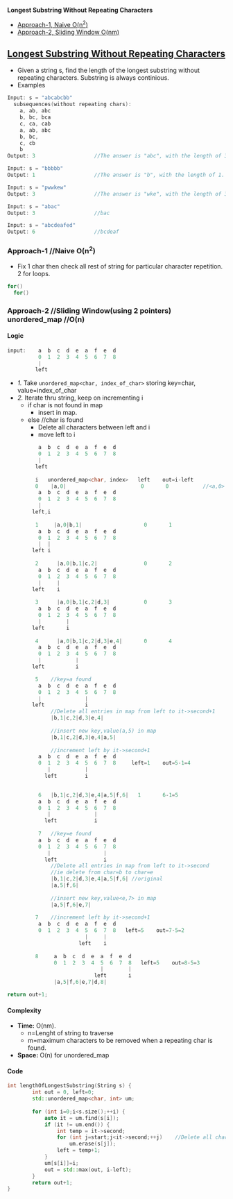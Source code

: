 **Longest Substring Without Repeating Characters**
- [Approach-1, Naive O(n<sup>2</sup>)](#a1)
- [Approach-2, Sliding Window O(nm)](#a2)

## [Longest Substring Without Repeating Characters](https://leetcode.com/problems/longest-substring-without-repeating-characters/)
- Given a string s, find the length of the longest substring without repeating characters. Substring is always continious.
- Examples
```c
Input: s = "abcabcbb"
  subsequences(without repeating chars):  
    a, ab, abc
    b, bc, bca
    c, ca, cab
    a, ab, abc
    b, bc,
    c, cb
    b
Output: 3                   //The answer is "abc", with the length of 3.

Input: s = "bbbbb"
Output: 1                   //The answer is "b", with the length of 1.

Input: s = "pwwkew"
Output: 3                   //The answer is "wke", with the length of 3. Note "pwke" is not contigious substring.

Input: s = "abac"
Output: 3                   //bac

Input: s = "abcdeafed"
Output: 6                   //bcdeaf
```

<a name=a1></a>
### Approach-1 //Naive O(n<sup>2</sup>)
- Fix 1 char then check all rest of string for particular character repetition. 2 for loops.
```c
for()
  for()
```

### Approach-2  //Sliding Window(using 2 pointers) unordered_map    //O(n)
#### Logic
```c
input:    a  b  c  d  e  a  f  e  d
          0  1  2  3  4  5  6  7  8
          |
         left
```
- *1.* Take `unordered_map<char, index_of_char>` storing key=char, value=index_of_char
- _2._ Iterate thru string, keep on incrementing i
  - if char is not found in map 
    - insert in map.
  - else      //char is found
    - Delete all characters between left and i
    - move left to i
```c
          a  b  c  d  e  a  f  e  d
          0  1  2  3  4  5  6  7  8
          |
         left
         
         i   unordered_map<char, index>   left    out=i-left
         0    |a,0|                        0       0           //<a,0> not in map insert
          a  b  c  d  e  a  f  e  d
          0  1  2  3  4  5  6  7  8
          |
        left,i
         
         1     |a,0|b,1|                    0       1
          a  b  c  d  e  a  f  e  d
          0  1  2  3  4  5  6  7  8
          |  |
        left i
        
         2      |a,0|b,1|c,2|               0       2
          a  b  c  d  e  a  f  e  d
          0  1  2  3  4  5  6  7  8
          |     |
        left    i
        
         3      |a,0|b,1|c,2|d,3|           0       3
          a  b  c  d  e  a  f  e  d
          0  1  2  3  4  5  6  7  8
          |        |
        left       i
        
         4      |a,0|b,1|c,2|d,3|e,4|       0       4
          a  b  c  d  e  a  f  e  d
          0  1  2  3  4  5  6  7  8
          |           |
        left          i

         5    //key=a found
          a  b  c  d  e  a  f  e  d
          0  1  2  3  4  5  6  7  8
          |              |
        left             i
              //Delete all entries in map from left to it->second+1
              |b,1|c,2|d,3|e,4|
                        
              //insert new key,value(a,5) in map
              |b,1|c,2|d,3|e,4|a,5|     
              
              //increment left by it->second+1  
          a  b  c  d  e  a  f  e  d
          0  1  2  3  4  5  6  7  8     left=1    out=5-1=4
             |           |
            left         i    

              
          6   |b,1|c,2|d,3|e,4|a,5|f,6|   1       6-1=5
          a  b  c  d  e  a  f  e  d
          0  1  2  3  4  5  6  7  8
             |              |
            left            i    
          
          7   //key=e found
          a  b  c  d  e  a  f  e  d
          0  1  2  3  4  5  6  7  8
             |                 |
            left               i    
              //Delete all entries in map from left to it->second
              //ie delete from char=b to char=e
              |b,1|c,2|d,3|e,4|a,5|f,6| //original
              |a,5|f,6|
              
              //insert new key,value<e,7> in map
              |a,5|f,6|e,7|
              
         7    //increment left by it->second+1
          a  b  c  d  e  a  f  e  d
          0  1  2  3  4  5  6  7  8   left=5    out=7-5=2
                         |     |
                       left    i
            
         8     a  b  c  d  e  a  f  e  d
               0  1  2  3  4  5  6  7  8   left=5    out=8-5=3
                              |        |
                            left       i
               |a,5|f,6|e,7|d,8|

return out+1;
```
#### Complexity
- **Time:** O(nm). 
  - n=Lenght of string to traverse
  - m=maximum characters to be removed when a repeating char is found.
- **Space:** O(n) for unordered_map
#### Code
```cpp
int lengthOfLongestSubstring(String s) {
        int out = 0, left=0;
        std::unordered_map<char, int> um;
        
        for (int i=0;i<s.size();++i) {
            auto it = um.find(s[i]);
            if (it != um.end()) {
                int temp = it->second;
                for (int j=start;j<it->second;++j)    //Delete all chars from left till
                    um.erase(s[j]);
                left = temp+1;
            }
            um[s[i]]=i;
            out = std::max(out, i-left);
        }
        return out+1;
}
```
